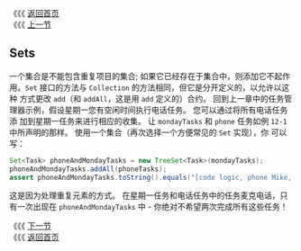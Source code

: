 《《《 [返回首页](../README.md)       <br/>
《《《 [上一节](../ch12/03_Collection_Constructors.md)

## Sets

一个集合是不能包含重复项目的集合; 如果它已经存在于集合中，则添加它不起作用。`Set` 接口的方法与 `Collection` 的方法相同，但它是分开定义的，以允许以这种
方式更改 `add`（和 `addAll`，这是用 `add` 定义的）合约。 回到上一章中的任务管理器示例，假设星期一您有空闲时间执行电话任务。 您可以通过将所有电话任务添
加到星期一任务来进行相应的收集。 让 `mondayTasks` 和 `phone` 任务如例 `12-1` 中所声明的那样。 使用一个集合（再次选择一个方便常见的 `Set` 实现），你
可以写：

```java
Set<Task> phoneAndMondayTasks = new TreeSet<Task>(mondayTasks);
phoneAndMondayTasks.addAll(phoneTasks);
assert phoneAndMondayTasks.toString().equals("[code logic, phone Mike, phone Paul]");
```

这是因为处理重复元素的方式。 在星期一任务和电话任务中的任务麦克电话，只有一次出现在 `phoneAndMondayTasks` 中 - 你绝对不希望两次完成所有这些任务！

《《《 [下一节](01_Implementing_Set.md)      <br/>
《《《 [返回首页](../README.md)
